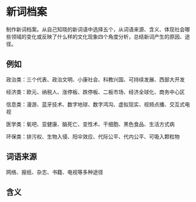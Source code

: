 # 新词档案

制作新词档案。从自己知晓的新词语中选择五个，从词语来源、含义、体现社会哪些领域的变化或反映了什么样的文化现象四个角度分析，总结新词产生的原因、途径。

## 例如

政治类：三个代表、政治文明、小康社会、科教兴国、可持续发展、西部大开发

经济类：欧元、纳税人、涨停板、跌停板、二板市场、经济全球化、商务中心区

信息类：漫游、蓝牙技术、数字地球、数字鸿沟、虚拟现实、视频点播、交互式电视

医学类：氧吧、亚健康、脑死亡、变性术、干细胞、黑色食品、生活方式病

环保类：排污权、生物入侵、阳伞效应、代际公平、代内公平、可吸入颗粒物

## 词语来源

网络、报纸、杂志、书籍、电视等多种途径

## 含义

